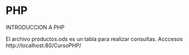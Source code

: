 # PHP
INTRODUCCION A PHP

El archivo productos.ods es un tabla para realizar consultas.
Acccesos http://localhost:80/CursoPHP/
